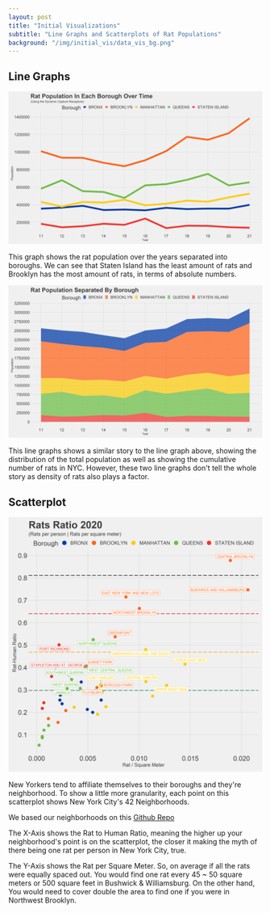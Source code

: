 ```yaml
---
layout: post
title: "Initial Visualizations"
subtitle: "Line Graphs and Scatterplots of Rat Populations"
background: "/img/initial_vis/data_vis_bg.png"
---
```


## Line Graphs

![Non-Stacked](https://raw.githubusercontent.com/marmar897/RatsData/main/Graphs/mari_Graph_Non-Stacked_3x5.png)

This graph shows the rat population over the years separated into boroughs. We can see that Staten Island has the least amount of rats and Brooklyn has the most amount of rats, in terms of absolute numbers.

![Stacked](/img/initial_vis/Graph_Stacked_3x5.png)

This line graphs shows a similar story to the line graph above, showing the distribution of the total population as well as showing the cumulative number of rats in NYC. However, these two line graphs don't tell the whole story as density of rats also plays a factor.

## Scatterplot

![Scatterplot](https://raw.githubusercontent.com/marmar897/RatsData/main/Graphs/mari_graphNYCRatio20_1x1.png)

New Yorkers tend to affiliate themselves to their boroughs and they're neighborhood. To show a little more granularity, each point on this scatterplot shows New York City's 42 Neighborhoods.

We based our neighborhoods on this [Github Repo](https://github.com/erikgregorywebb/nyc-housing/blob/master/Data/nyc-zip-codes.csv)

The X-Axis shows the Rat to Human Ratio, meaning the higher up your neighborhood's point is on the scatterplot, the closer it making the myth of there being one rat per person in New York City, true.

The Y-Axis shows the Rat per Square Meter. So, on average if all the rats were equally spaced out. You would find one rat every 45 ~ 50 square meters or 500 square feet in Bushwick & Williamsburg. On the other hand, You would need to cover double the area to find one if you were in Northwest Brooklyn.
